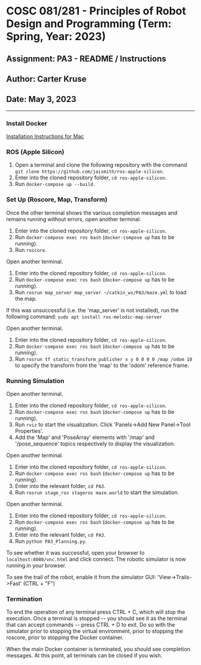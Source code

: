 # COSC 081/281 - Principles of Robot Design and Programming (Term: Spring, Year: 2023)

## Assignment: PA3 - README / Instructions
## Author: Carter Kruse
## Date: May 3, 2023

---

### Install Docker

[Installation Instructions for Mac](https://docs.docker.com/docker-for-mac/install/)

### ROS (Apple Silicon)

1. Open a terminal and clone the following repository with the command `git clone https://github.com/jaismith/ros-apple-silicon`.
2. Enter into the cloned repository folder, `cd ros-apple-silicon`.
3. Run `docker-compose up --build`.

### Set Up (Roscore, Map, Transform)

Once the other terminal shows the various completion messages and remains running without errors, open another terminal.

1. Enter into the cloned repository folder, `cd ros-apple-silicon`.
2. Run `docker-compose exec ros bash` (`docker-compose up` has to be running).
3. Run `roscore`.

Open another terminal.

1. Enter into the cloned repository folder, `cd ros-apple-silicon`.
2. Run `docker-compose exec ros bash` (`docker-compose up` has to be running).
3. Run `rosrun map_server map_server ~/catkin_ws/PA3/maze.yml` to load the map.

If this was unsuccessful (i.e. the 'map_server' is not installed), run the following command:
`sudo apt install ros-melodic-map-server`

Open another terminal.

1. Enter into the cloned repository folder, `cd ros-apple-silicon`.
2. Run `docker-compose exec ros bash` (`docker-compose up` has to be running).
3. Run `rosrun tf static_transform_publisher x y 0 0 0 0 /map /odom 10` to specify the transform from the 'map' to the 'odom' reference frame.

### Running Simulation

Open another terminal.

1. Enter into the cloned repository folder, `cd ros-apple-silicon`.
2. Run `docker-compose exec ros bash` (`docker-compose up` has to be running).
3. Run `rviz` to start the visualization. Click 'Panels->Add New Panel->Tool Properties'.
4. Add the 'Map' and 'PoseArray' elements with '/map' and '/pose_sequence' topics respectively to display the visualization.

Open another terminal.

1. Enter into the cloned repository folder, `cd ros-apple-silicon`.
2. Run `docker-compose exec ros bash` (`docker-compose up` has to be running).
3. Enter into the relevant folder, `cd PA3`.
4. Run `rosrun stage_ros stageros maze.world` to start the simulation.

Open another terminal.

1. Enter into the cloned repository folder, `cd ros-apple-silicon`.
2. Run `docker-compose exec ros bash` (`docker-compose up` has to be running).
3. Enter into the relevant folder, `cd PA3`.
4. Run `python PA3_Planning.py`.

To see whether it was successful, open your browser to `localhost:8080/vnc.html` and click connect. The robotic simulator is now running in your browser.

To see the trail of the robot, enable it from the simulator GUI: 'View->Trails->Fast' (CTRL + "F")

### Termination

To end the operation of any terminal press CTRL + C, which will stop the execution. Once a terminal is stopped -- you should see it as the terminal that can accept commands -- press CTRL + D to exit. Do so with the simulator prior to stopping the virtual environment, prior to stopping the roscore, prior to stopping the Docker container.

When the main Docker container is terminated, you should see completion messages. At this point, all terminals can be closed if you wish.
